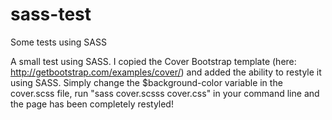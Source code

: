 # sass-test
Some tests using SASS

A small test using SASS. I copied the Cover Bootstrap template (here: http://getbootstrap.com/examples/cover/) and added the ability to restyle it using SASS. Simply change the $background-color variable in the cover.scss file, run "sass cover.scsss cover.css" in your command line and the page has been completely restyled!
